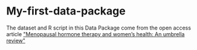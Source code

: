 # My-first-data-package
The dataset and R script in this Data Package come from the open access article ["Menopausal hormone therapy and women’s health: An umbrella review"](https://doi.org/10.1371/journal.pmed.1003731)
